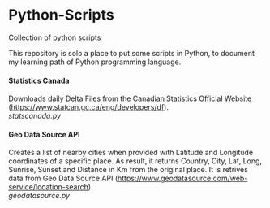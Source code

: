 # Python-Scripts
Collection of python scripts


This repository is solo a place to put some scripts in Python, to document my learning path of Python programming language.

<h4>Statistics Canada</h4>

Downloads daily Delta Files from the Canadian Statistics Official Website (https://www.statcan.gc.ca/eng/developers/df).
<br>
<i>statscanada.py</i>

<h4>Geo Data Source API</h4>

Creates a list of nearby cities when provided with Latitude and Longitude coordinates of a specific place. As result, it returns Country, City, Lat, Long, Sunrise, Sunset and Distance in Km from the original place. It is retrives data from Geo Data Source API (https://www.geodatasource.com/web-service/location-search).
<br>
<i>geodatasource.py</i>


